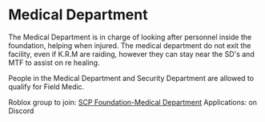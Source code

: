 # Medical Department

The Medical Department is in charge of looking after personnel inside the foundation, helping when injured. The medical department do not exit the facility, even if K.R.M are raiding, however they can stay near the SD's and MTF to assist on re healing.

People in the Medical Department and Security Department are allowed to qualify for Field Medic.

Roblox group to join: [SCP Foundation-Medical Department](https://www.roblox.com/groups/2825031)
Applications: on Discord

